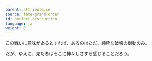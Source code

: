```yaml
---
parent: attribute.ce
source: fate-grand-order
id: perfect-destruction
language: ja
weight: 0
---
```


この戦いに意味があるとすれば、あるのはただ、純粋な破壊の衝動のみ。

だが、ゆえに、見た者はそこに神々しさすら感じることだろう。
